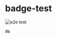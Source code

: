 # badge-test

![e2e test](https://github.com/kmsheng/badge-test/actions/workflows/e2e.yml/badge.svg)

#k
